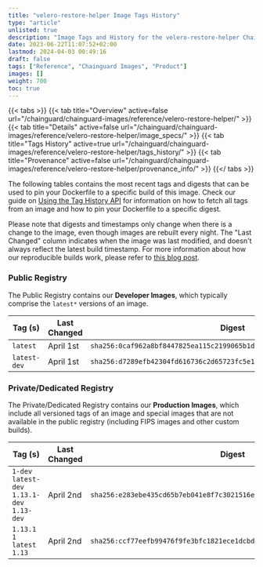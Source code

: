 ```yaml
---
title: "velero-restore-helper Image Tags History"
type: "article"
unlisted: true
description: "Image Tags and History for the velero-restore-helper Chainguard Image"
date: 2023-06-22T11:07:52+02:00
lastmod: 2024-04-03 00:49:16
draft: false
tags: ["Reference", "Chainguard Images", "Product"]
images: []
weight: 700
toc: true
---
```


{{< tabs >}}
{{< tab title="Overview" active=false url="/chainguard/chainguard-images/reference/velero-restore-helper/" >}}
{{< tab title="Details" active=false url="/chainguard/chainguard-images/reference/velero-restore-helper/image_specs/" >}}
{{< tab title="Tags History" active=true url="/chainguard/chainguard-images/reference/velero-restore-helper/tags_history/" >}}
{{< tab title="Provenance" active=false url="/chainguard/chainguard-images/reference/velero-restore-helper/provenance_info/" >}}
{{</ tabs >}}

The following tables contains the most recent tags and digests that can be used to pin your Dockerfile to a specific build of this image. Check our guide on [Using the Tag History API](/chainguard/chainguard-images/using-the-tag-history-api/) for information on how to fetch all tags from an image and how to pin your Dockerfile to a specific digest.

Please note that digests and timestamps only change when there is a change to the image, even though images are rebuilt every night. The "Last Changed" column indicates when the image was last modified, and doesn't always reflect the latest build timestamp. For more information about how our reproducible builds work, please refer to [this blog post](https://www.chainguard.dev/unchained/reproducing-chainguards-reproducible-image-builds).

### Public Registry
The Public Registry contains our **Developer Images**, which typically comprise the `latest*` versions of an image.

| Tag (s)       | Last Changed | Digest                                                                    |
|---------------|--------------|---------------------------------------------------------------------------|
|  `latest`     | April 1st    | `sha256:0caf962a8bf8447825ea115c2199065b1d3bb57a446d84c450d023b90a55cd60` |
|  `latest-dev` | April 1st    | `sha256:d7289efb42304fd616736c2d65723fc5e19cfb2aab32c95d2c2f276062b86efa` |


### Private/Dedicated Registry
The Private/Dedicated Registry contains our **Production Images**, which include all versioned tags of an image and special images that are not available in the public registry (including FIPS images and other custom builds).

| Tag (s)                                       | Last Changed | Digest                                                                    |
|-----------------------------------------------|--------------|---------------------------------------------------------------------------|
|  `1-dev` `latest-dev` `1.13.1-dev` `1.13-dev` | April 2nd    | `sha256:e283ebe435cd65b7eb041e8f7c3021516e1f4b6f29d0b0eb83ac92e877d38b0c` |
|  `1.13.1` `1` `latest` `1.13`                 | April 2nd    | `sha256:ccf77eefb99476f9fe3bfc1821ece1dcbd02de351bf98c25e5646c0dd55327b6` |

